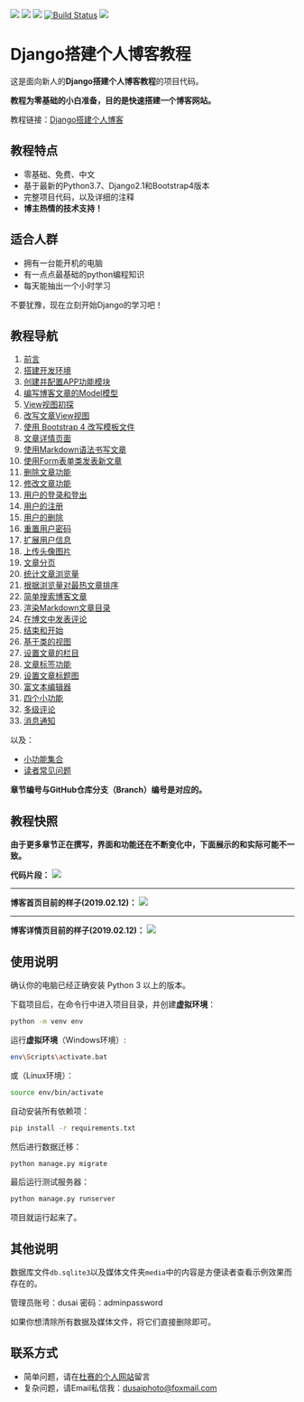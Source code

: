 [![](https://img.shields.io/badge/python-3.7.0-orange.svg)](https://www.python.org/downloads/release/python-370/)
[![](https://img.shields.io/badge/django-2.1-green.svg)](https://docs.djangoproject.com/en/2.1/releases/2.1/)
[![](https://img.shields.io/badge/bootstrap-4.1.3-blue.svg)](https://getbootstrap.com/docs/4.1/getting-started/introduction/)
[![Build Status](https://travis-ci.org/stacklens/django_blog_tutorial.svg?branch=master)](https://travis-ci.org/stacklens/django_blog_tutorial)
[![](https://img.shields.io/badge/license-MIT-000000.svg)](https://opensource.org/licenses/MIT)

# Django搭建个人博客教程

这是面向新人的**Django搭建个人博客教程**的项目代码。

**教程为零基础的小白准备，目的是快速搭建一个博客网站。**

教程链接：[Django搭建个人博客](https://www.dusaiphoto.com/article/detail/2/)

## 教程特点
- 零基础、免费、中文
- 基于最新的Python3.7、Django2.1和Bootstrap4版本
- 完整项目代码，以及详细的注释
- **博主热情的技术支持！**

## 适合人群
- 拥有一台能开机的电脑
- 有一点点最基础的python编程知识
- 每天能抽出一个小时学习

不要犹豫，现在立刻开始Django的学习吧！

## 教程导航
1. [前言](https://www.dusaiphoto.com/article/detail/2/)
2. [搭建开发环境](https://www.dusaiphoto.com/article/detail/4/)
3. [创建并配置APP功能模块](https://www.dusaiphoto.com/article/detail/6/)
4. [编写博客文章的Model模型](https://www.dusaiphoto.com/article/detail/11/)
5. [View视图初探](https://www.dusaiphoto.com/article/detail/15/)
6. [改写文章View视图](https://www.dusaiphoto.com/article/detail/16/)
7. [使用 Bootstrap 4 改写模板文件](https://www.dusaiphoto.com/article/detail/18/)
8. [文章详情页面](https://www.dusaiphoto.com/article/detail/19/)
9. [使用Markdown语法书写文章](https://www.dusaiphoto.com/article/detail/20/)
10. [使用Form表单类发表新文章](https://www.dusaiphoto.com/article/detail/22/)
11. [删除文章功能](https://www.dusaiphoto.com/article/detail/25/)
12. [修改文章功能](https://www.dusaiphoto.com/article/detail/28/)
13. [用户的登录和登出](https://www.dusaiphoto.com/article/detail/31/)
14. [用户的注册](https://www.dusaiphoto.com/article/detail/32/)
15. [用户的删除](https://www.dusaiphoto.com/article/detail/33/)
16. [重置用户密码](https://www.dusaiphoto.com/article/detail/34/)
17. [扩展用户信息](https://www.dusaiphoto.com/article/detail/37/)
18. [上传头像图片](https://www.dusaiphoto.com/article/detail/38/)
19. [文章分页](https://www.dusaiphoto.com/article/detail/42/)
20. [统计文章浏览量](https://www.dusaiphoto.com/article/detail/45/)
21. [根据浏览量对最热文章排序](https://www.dusaiphoto.com/article/detail/46/)
22. [简单搜索博客文章](https://www.dusaiphoto.com/article/detail/47/)
23. [渲染Markdown文章目录](https://www.dusaiphoto.com/article/detail/48/)
24. [在博文中发表评论](https://www.dusaiphoto.com/article/detail/49/)
25. [结束和开始](https://www.dusaiphoto.com/article/detail/50/)
26. [基于类的视图](https://www.dusaiphoto.com/article/detail/52/)
27. [设置文章的栏目](https://www.dusaiphoto.com/article/detail/55/)
28. [文章标签功能](https://www.dusaiphoto.com/article/detail/56/)
29. [设置文章标题图](https://www.dusaiphoto.com/article/detail/58/)
30. [富文本编辑器](https://www.dusaiphoto.com/article/detail/60/)
31. [四个小功能](https://www.dusaiphoto.com/article/detail/62/)
32. [多级评论](https://www.dusaiphoto.com/article/detail/63/)
33. [消息通知](https://www.dusaiphoto.com/article/detail/64/)

以及：
- [小功能集合](https://www.dusaiphoto.com/article/detail/53/)
- [读者常见问题](https://www.dusaiphoto.com/article/detail/43/)

**章节编号与GitHub仓库分支（Branch）编号是对应的。**

## 教程快照
**由于更多章节正在撰写，界面和功能还在不断变化中，下面展示的和实际可能不一致。**

**代码片段：**
![](http://blog.dusaiphoto.com/github-quickview-3.jpg)

---

**博客首页目前的样子(2019.02.12)：**
![](http://blog.dusaiphoto.com/github-quickview-2.png)

---

**博客详情页目前的样子(2019.02.12)：**
![](http://blog.dusaiphoto.com/github-quickview-1.jpg)

## 使用说明
确认你的电脑已经正确安装 Python 3 以上的版本。

下载项目后，在命令行中进入项目目录，并创建**虚拟环境**：

```bash
python -m venv env
```

运行**虚拟环境**（Windows环境）:

```bash
env\Scripts\activate.bat
```

或（Linux环境）：

```bash
source env/bin/activate
```

自动安装所有依赖项：

```bash
pip install -r requirements.txt
```

然后进行数据迁移：
```bash
python manage.py migrate
```

最后运行测试服务器：
```bash
python manage.py runserver
```

项目就运行起来了。

## 其他说明
数据库文件`db.sqlite3`以及媒体文件夹`media`中的内容是方便读者查看示例效果而存在的。

管理员账号：dusai  密码：adminpassword

如果你想清除所有数据及媒体文件，将它们直接删除即可。

## 联系方式
- 简单问题，请在[杜赛的个人网站](https://www.dusaiphoto.com)留言
- 复杂问题，请Email私信我：dusaiphoto@foxmail.com